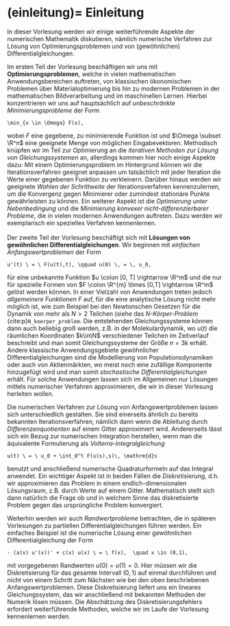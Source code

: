 (einleitung)=
Einleitung
===

In dieser Vorlesung werden wir einige weiterführende Aspekte der
numerischen Mathematik diskutieren, nämlich numerische Verfahren zur
Lösung von Optimierungsproblemen und von (gewöhnlichen)
Differentialgleichungen.

Im ersten Teil der Vorlesung beschäftigen wir uns mit
**Optimierungsproblemen**, welche in vielen mathematischen
Anwendungsbereichen auftreten, von klassischen ökonomischen Problemen
über Materialoptimierung bis hin zu modernen Problemen in der
mathematischen Bildverarbeitung und im maschinellen Lernen. Hierbei
konzentrieren wir uns auf hauptsächlich auf *unbeschränkte
Minimierungsprobleme* der Form
```{math}
\min_{x \in \Omega} F(x),
```
wobei $F$ eine gegebene, zu minimierende Funktion ist und
$\Omega \subset \R^n$ eine geeignete Menge von möglichen
Eingabevektoren. Methodisch knüpfen wir im Teil zur Optimierung an die
*iterativen Methoden zur Lösung von Gleichungssystemen* an, allerdings
kommen hier noch einige Aspekte dazu: Mit einem Optimierungsproblem im
Hintergrund können wir die Iterationsverfahren geeignet anpassen um
tatsächlich mit jeder Iteration die Werte einer gegebenen Funktion zu
verkleinern. Darüber hinaus werden wir geeignete *Wahlen der
Schrittweite* der Iterationsverfahren kennenzulernen, um die Konvergenz
gegen Minimierer oder zumindest stationäre Punkte gewährleisten zu
können. Ein weiterer Aspekt ist die *Optimierung unter Nebenbedingung*
und die *Minimierung konvexer nicht-differenzierbarer Probleme*, die in
vielen modernen Anwendungen auftreten. Dazu werden wir exemplarisch ein
spezielles Verfahren kennenlernen.  \
 \
Der zweite Teil der Vorlesung beschäftigt sich mit **Lösungen von
gewöhnlichen Differentialgleichungen**. Wir beginnen mit *einfachen
Anfangswertproblemen* der Form
```{math}
u'(t) \ = \ F(u(t),t), \qquad u(0) \, = \, u_0,
```
für eine unbekannte Funktion $u \colon [0, T] \rightarrow \R^m$ und die
nur für spezielle Formen von
$F \colon \R^{m} \times [0,T] \rightarrow \R^m$ gelöst werden können. In
einer Vielzahl von Anwendungen treten jedoch *allgemeinere Funktionen*
$F$ auf, für die eine analytische Lösung nicht mehr möglich ist, wie zum
Beispiel bei den Newtonschen Gesetzen für die Dynamik von mehr als
$N > 2$ Teilchen (siehe das *$N$-Körper-Problem* {cite:p}`N_koerper_problem`.
Die entstehenden Gleichungssysteme können dann auch beliebig groß
werden, z.B. in der Molekulardynamik, wo $u(t)$ die räumlichen
Koordinaten $k\in\N$ verschiedener Teilchen im Zeitverlauf beschreibt
und man somit Gleichungssysteme der Größe $n=3k$ erhält. Andere
klassische Anwendungsgebiete gewöhnlicher Differentialgleichungen sind
die Modellierung von Populationsdynamiken oder auch von Aktienmärkten,
wo meist noch eine zufällige Komponente hinzugefügt wird und man somit
*stochastische Differentialgleichungen* erhält. Für solche Anwendungen
lassen sich im Allgemeinen nur Lösungen mittels numerischer Verfahren
approximieren, die wir in dieser Vorlesung herleiten wollen.

Die numerischen Verfahren zur Lösung von Anfangswertproblemen lassen
sich unterschiedlich gestalten. Sie sind einerseits ähnlich zu bereits
bekannten Iterationsverfahren, nämlich dann wenn die Ableitung durch
*Differenzenquotienten* auf einem Gitter approximiert wird. Andererseits
lässt sich ein Bezug zur numerischen Integration herstellen, wenn man
die äquivalente Formulierung als *Volterra-Integralgleichung*
```{math}
u(t) \ = \ u_0 + \int_0^t F(u(s),s)\, \mathrm{d}s
```
benutzt und anschließend numerische Quadraturformeln auf das Integral
anwendet. Ein wichtiger Aspekt ist in beiden Fällen die
*Diskretisierung*, d.h. wir approximieren das Problem in einem
endlich-dimensionalen Lösungsraum, z.B. durch Werte auf einem Gitter.
Mathematisch stellt sich dann natürlich die Frage ob und in welchem
Sinne das diskretisierte Problem gegen das ursprüngliche Problem
konvergiert.

Weiterhin werden wir auch *Randwertprobleme* betrachten, die in späteren
Vorlesungen zu partiellen Differentialgleichungen führen werden. Ein
einfaches Beispiel ist die numerische Lösung einer gewöhnlichen
Differentialgleichung der Form
```{math}
- (a(x) u'(x))' + c(x) u(x) \ = \ f(x),  \quad x \in (0,1),
```
mit vorgegebenen Randwerten $u(0)=u(1)=0$. Hier müssen wir die
Diskretisierung für das gesamte Intervall $(0,1)$ auf einmal durchführen
und nicht von einem Schritt zum Nächsten wie bei den oben beschriebenen
Anfangswertproblemen. Diese Diskretisierung liefert uns ein lineares
Gleichungssystem, das wir anschließend mit bekannten Methoden der
Numerik lösen müssen. Die Abschätzung des Diskretisierungsfehlers
erfordert weiterführende Methoden, welche wir im Laufe der Vorlesung
kennenlernen werden.
